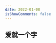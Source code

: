 ```yaml
---
date: 2022-01-08
isShowComments: false
---
```


## 爱就一个字

<!-- <MusicPlayer theme="apple" musicId="1830686080" musicSrc="https://blog-music-1308342120.picbj.myqcloud.com/BlogMusic/20211227163448.mp3" style="margin:0 auto" /> -->

<MusicPlayer musicId="1901371647" musicSrc="https://music.163.com/song/media/outer/url?id=1901371647.mp3" style="margin:0 auto" />
